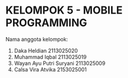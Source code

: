 # KELOMPOK 5 - MOBILE PROGRAMMING

Nama anggota kelompok:
1. Daka Heldian 2113025020
2. Muhammad Iqbal 2113025019
3. Wayan Ayu Putri Suryani 2113025009
4. Calsa Vira Atvika 2153025001
